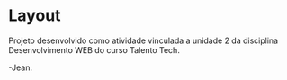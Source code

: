 # Layout

Projeto desenvolvido como atividade vinculada a unidade 2 da disciplina
Desenvolvimento WEB do curso Talento Tech.


-Jean.
